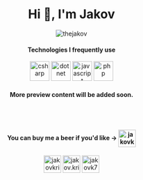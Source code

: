 <h1 align="center">Hi 👋, I'm Jakov</h1>

<p align="center"> <img src="https://komarev.com/ghpvc/?username=thejakov" alt="thejakov" /> </p>

<h4 align="center"> Technologies I frequently use</h4>
<p align="center">
  <img src="https://devicons.github.io/devicon/devicon.git/icons/csharp/csharp-original.svg" alt="csharp" width="45" height="45"/> 
  <img src="https://devicons.github.io/devicon/devicon.git/icons/dot-net/dot-net-original-wordmark.svg" alt="dotnet" width="45" height="45"/> 
  <img src="https://devicons.github.io/devicon/devicon.git/icons/javascript/javascript-original.svg" alt="javascript" width="45" height="45"/> 
  <img src="https://devicons.github.io/devicon/devicon.git/icons/php/php-original.svg" alt="php" width="45" height="45"/>
</p>

<h4 align="center"> More preview content will be added soon.</h4>

<br><br><h4 align="center">
          You can buy me a beer if you'd like -> <a href="https://www.buymeacoffee.com/jakov" target="blank"><img align="center" src="https://img.buymeacoffee.com/api/?name=Jakov+Kristovic&size=300&bg-image=bmc" alt="jakovkristovic" height="40" width="40" /></a>
</h4>
<p align="center">
<a href="https://linkedin.com/in/jakovkristovic" target="blank"><img align="center" src="https://cdn.jsdelivr.net/npm/simple-icons@3.0.1/icons/linkedin.svg" alt="jakovkristovic" height="40" width="40" /></a>
<a href="https://fb.com/jakov.kristovic" target="blank"><img align="center" src="https://cdn.jsdelivr.net/npm/simple-icons@3.0.1/icons/facebook.svg" alt="jakov.kristovic" height="40" width="40" /></a>
<a href="https://instagram.com/jakovk7" target="blank"><img align="center" src="https://cdn.jsdelivr.net/npm/simple-icons@3.0.1/icons/instagram.svg" alt="jakovk7" height="40" width="40" /></a>
</p>
